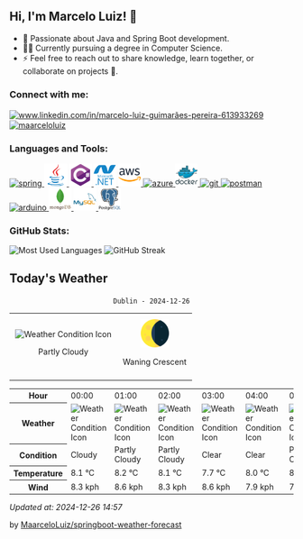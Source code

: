 <!--
<div align="center">
  <img src="https://media4.giphy.com/media/v1.Y2lkPTc5MGI3NjExOWlveWI5cmlodjU3cDZrZGx5MzJxMDNpMmM2eDkzYmo4a3FhdzRmeSZlcD12MV9pbnRlcm5hbF9naWZfYnlfaWQmY3Q9Zw/xTiIzJSKB4l7xTouE8/giphy.webp" alt="Hello There" width="400" />
</div>
<h1 align="center">Hello there!👋, I'm Marcelo Luiz</h1>
<h3 align="center">A Java Developer currently pursuing a degree in Computer Science</h3>
<br>
<img align="right" alt"simpsons coding" width="400" src="https://media0.giphy.com/media/v1.Y2lkPTc5MGI3NjExNGVtcWg2dnEzdWE5dGFna290dWF2b2tlMjlncWlhaDNsbjk0b2RnYiZlcD12MV9pbnRlcm5hbF9naWZfYnlfaWQmY3Q9Zw/3orif0rjs49gsPWg1y/giphy.webp"> 
-->

## Hi, I'm Marcelo Luiz! 👋

- 💬 Passionate about Java and Spring Boot development.
- 👨‍💻 Currently pursuing a degree in Computer Science.
- ⚡ Feel free to reach out to share knowledge, learn together, or collaborate on projects 🤝.

<h3 align="left">Connect with me:</h3>
<p align="left">
<a href="https://linkedin.com/in/marcelo-luiz-guimarães-pereira-613933269" target="blank"><img align="center" src="https://raw.githubusercontent.com/rahuldkjain/github-profile-readme-generator/master/src/images/icons/Social/linked-in-alt.svg" alt="www.linkedin.com/in/marcelo-luiz-guimarães-pereira-613933269" height="30" width="40" /></a>
<a href="https://github.com/MaarceloLuiz" target="blank"><img align="center" src="https://raw.githubusercontent.com/rahuldkjain/github-profile-readme-generator/master/src/images/icons/Social/github.svg" alt="maarceloluiz" height="30" width="40" /></a>
</p>

<h3 align="left">Languages and Tools:</h3>
<p align="left">

  <!-- Programming Languages & Frameworks-->
  <a href="https://spring.io/" target="_blank" rel="noreferrer">
    <img src="https://www.vectorlogo.zone/logos/springio/springio-icon.svg" alt="spring" width="40" height="40" />
  </a>
  <a href="https://www.java.com" target="_blank" rel="noreferrer">
    <img src="https://raw.githubusercontent.com/devicons/devicon/master/icons/java/java-original.svg" alt="java" width="40" height="40" />
  </a>
  <a href="https://www.w3schools.com/cs/" target="_blank" rel="noreferrer">
    <img src="https://raw.githubusercontent.com/devicons/devicon/master/icons/csharp/csharp-original.svg" alt="csharp" width="40" height="40" />
  </a>
  <a href="https://learn.microsoft.com/en-us/dotnet/"> 
    <img src="https://github.com/devicons/devicon/blob/master/icons/dot-net/dot-net-plain-wordmark.svg" alt="dot-net" width="40" height="40"/> 
  </a>

  <!-- Cloud Platforms -->
  <a href="https://aws.amazon.com" target="_blank" rel="noreferrer">
    <img src="https://raw.githubusercontent.com/devicons/devicon/master/icons/amazonwebservices/amazonwebservices-original-wordmark.svg" alt="aws" width="40" height="40" />
  </a>
  <a href="https://azure.microsoft.com/en-in/" target="_blank" rel="noreferrer">
    <img src="https://www.vectorlogo.zone/logos/microsoft_azure/microsoft_azure-icon.svg" alt="azure" width="40" height="40" />
  </a>

  <!-- Tools  -->
  <a href="https://www.docker.com/" target="_blank" rel="noreferrer">
    <img src="https://raw.githubusercontent.com/devicons/devicon/master/icons/docker/docker-original-wordmark.svg" alt="docker" width="40" height="40" />
  </a>
  <a href="https://git-scm.com/" target="_blank" rel="noreferrer">
    <img src="https://www.vectorlogo.zone/logos/git-scm/git-scm-icon.svg" alt="git" width="40" height="40" />
  </a>
  <a href="https://www.postman.com/" target="_blank" rel="noreferrer">
    <img src="https://www.vectorlogo.zone/logos/getpostman/getpostman-icon.svg" alt="postman" width="40" height="40" />
  </a>
  <a href="https://www.arduino.cc/" target="_blank" rel="noreferrer">
    <img src="https://cdn.worldvectorlogo.com/logos/arduino-1.svg" alt="arduino" width="40" height="40" />
  </a>

  <!-- Databases -->
  <a href="https://www.mongodb.com/" target="_blank" rel="noreferrer">
    <img src="https://raw.githubusercontent.com/devicons/devicon/master/icons/mongodb/mongodb-original-wordmark.svg" alt="mongodb" width="40" height="40" />
  </a>
  <a href="https://www.mysql.com/" target="_blank" rel="noreferrer">
    <img src="https://raw.githubusercontent.com/devicons/devicon/master/icons/mysql/mysql-original-wordmark.svg" alt="mysql" width="40" height="40" />
  </a>
  <a href="https://www.postgresql.org" target="_blank" rel="noreferrer">
    <img src="https://raw.githubusercontent.com/devicons/devicon/master/icons/postgresql/postgresql-original-wordmark.svg" alt="postgresql" width="40" height="40" />
  </a>
</p>

<h3 align="left">GitHub Stats:</h3>
<div align="left">
  <img src="https://github-readme-stats.vercel.app/api/top-langs?username=maarceloluiz&show_icons=true&locale=en&layout=compact&theme=monokai" alt="Most Used Languages" height="180"/>
  <img src="https://github-readme-streak-stats.herokuapp.com/?user=maarceloluiz&theme=monokai&fire=fff" alt="GitHub Streak" height="180"/>
</div>

<!-- WEATHER-START -->
<!-- FORECAST-TABLE-START -->

## Today's Weather

<div align="center">

`Dublin - 2024-12-26`

<table style="border-collapse: collapse; width: auto; margin: auto;">
<tr>
<td align="center" style="border: none; padding: 10px;">
<img src="https://cdn.weatherapi.com/weather/64x64/day/116.png" alt="Weather Condition Icon" style="width:50px; height:50px;"/>

Partly Cloudy 

</td>
<td align="center" style="border: none; padding: 10px;">
<img src="https://raw.githubusercontent.com/MaarceloLuiz/springboot-weather-forecast/main/assets/img/Waning Crescent.png" alt="Moon Phase Icon" style="width:50px; height:50px;"/>

Waning Crescent

</td>
</tr>
</table>
</div>

<table>
<tr><th>Hour</th>
<td>00:00</td><td>01:00</td><td>02:00</td><td>03:00</td><td>04:00</td><td>05:00</td><td>06:00</td><td>07:00</td><td>08:00</td><td>09:00</td><td>10:00</td><td>11:00</td><td>12:00</td><td>13:00</td><td>14:00</td><td>15:00</td><td>16:00</td><td>17:00</td><td>18:00</td><td>19:00</td><td>20:00</td><td>21:00</td><td>22:00</td><td>23:00</td></tr><tr><th>Weather</th>
<td><img src="https://cdn.weatherapi.com/weather/64x64/night/119.png" alt="Weather Condition Icon" style="width:64px; height:64px;"/></td><td><img src="https://cdn.weatherapi.com/weather/64x64/night/116.png" alt="Weather Condition Icon" style="width:64px; height:64px;"/></td><td><img src="https://cdn.weatherapi.com/weather/64x64/night/116.png" alt="Weather Condition Icon" style="width:64px; height:64px;"/></td><td><img src="https://cdn.weatherapi.com/weather/64x64/night/113.png" alt="Weather Condition Icon" style="width:64px; height:64px;"/></td><td><img src="https://cdn.weatherapi.com/weather/64x64/night/113.png" alt="Weather Condition Icon" style="width:64px; height:64px;"/></td><td><img src="https://cdn.weatherapi.com/weather/64x64/night/116.png" alt="Weather Condition Icon" style="width:64px; height:64px;"/></td><td><img src="https://cdn.weatherapi.com/weather/64x64/night/116.png" alt="Weather Condition Icon" style="width:64px; height:64px;"/></td><td><img src="https://cdn.weatherapi.com/weather/64x64/night/116.png" alt="Weather Condition Icon" style="width:64px; height:64px;"/></td><td><img src="https://cdn.weatherapi.com/weather/64x64/night/119.png" alt="Weather Condition Icon" style="width:64px; height:64px;"/></td><td><img src="https://cdn.weatherapi.com/weather/64x64/day/122.png" alt="Weather Condition Icon" style="width:64px; height:64px;"/></td><td><img src="https://cdn.weatherapi.com/weather/64x64/day/116.png" alt="Weather Condition Icon" style="width:64px; height:64px;"/></td><td><img src="https://cdn.weatherapi.com/weather/64x64/day/113.png" alt="Weather Condition Icon" style="width:64px; height:64px;"/></td><td><img src="https://cdn.weatherapi.com/weather/64x64/day/116.png" alt="Weather Condition Icon" style="width:64px; height:64px;"/></td><td><img src="https://cdn.weatherapi.com/weather/64x64/day/119.png" alt="Weather Condition Icon" style="width:64px; height:64px;"/></td><td><img src="https://cdn.weatherapi.com/weather/64x64/day/119.png" alt="Weather Condition Icon" style="width:64px; height:64px;"/></td><td><img src="https://cdn.weatherapi.com/weather/64x64/day/122.png" alt="Weather Condition Icon" style="width:64px; height:64px;"/></td><td><img src="https://cdn.weatherapi.com/weather/64x64/day/119.png" alt="Weather Condition Icon" style="width:64px; height:64px;"/></td><td><img src="https://cdn.weatherapi.com/weather/64x64/night/119.png" alt="Weather Condition Icon" style="width:64px; height:64px;"/></td><td><img src="https://cdn.weatherapi.com/weather/64x64/night/122.png" alt="Weather Condition Icon" style="width:64px; height:64px;"/></td><td><img src="https://cdn.weatherapi.com/weather/64x64/night/122.png" alt="Weather Condition Icon" style="width:64px; height:64px;"/></td><td><img src="https://cdn.weatherapi.com/weather/64x64/night/122.png" alt="Weather Condition Icon" style="width:64px; height:64px;"/></td><td><img src="https://cdn.weatherapi.com/weather/64x64/night/119.png" alt="Weather Condition Icon" style="width:64px; height:64px;"/></td><td><img src="https://cdn.weatherapi.com/weather/64x64/night/119.png" alt="Weather Condition Icon" style="width:64px; height:64px;"/></td><td><img src="https://cdn.weatherapi.com/weather/64x64/night/116.png" alt="Weather Condition Icon" style="width:64px; height:64px;"/></td></tr><tr><th>Condition</th>
<td>Cloudy </td><td>Partly Cloudy </td><td>Partly Cloudy </td><td>Clear </td><td>Clear </td><td>Partly Cloudy </td><td>Partly Cloudy </td><td>Partly Cloudy </td><td>Cloudy </td><td>Overcast </td><td>Partly Cloudy </td><td>Sunny</td><td>Partly Cloudy </td><td>Cloudy </td><td>Cloudy </td><td>Overcast </td><td>Cloudy </td><td>Cloudy </td><td>Overcast </td><td>Overcast </td><td>Overcast </td><td>Cloudy </td><td>Cloudy </td><td>Partly Cloudy </td></tr><tr><th>Temperature</th>
<td>8.1 °C</td><td>8.2 °C</td><td>8.1 °C</td><td>7.7 °C</td><td>8.0 °C</td><td>8.0 °C</td><td>8.0 °C</td><td>8.1 °C</td><td>8.1 °C</td><td>8.1 °C</td><td>9.0 °C</td><td>10.1 °C</td><td>11.2 °C</td><td>11.6 °C</td><td>11.8 °C</td><td>11.4 °C</td><td>10.1 °C</td><td>9.4 °C</td><td>9.3 °C</td><td>9.7 °C</td><td>10.1 °C</td><td>10.2 °C</td><td>10.3 °C</td><td>10.3 °C</td></tr><tr><th>Wind</th>
<td>8.3 kph</td><td>8.6 kph</td><td>8.3 kph</td><td>8.6 kph</td><td>7.9 kph</td><td>7.9 kph</td><td>7.6 kph</td><td>7.2 kph</td><td>6.8 kph</td><td>6.1 kph</td><td>6.5 kph</td><td>6.5 kph</td><td>7.2 kph</td><td>6.8 kph</td><td>6.8 kph</td><td>5.8 kph</td><td>6.5 kph</td><td>7.2 kph</td><td>7.2 kph</td><td>7.6 kph</td><td>7.9 kph</td><td>7.6 kph</td><td>7.9 kph</td><td>7.6 kph</td></tr></table>

*Updated at: 2024-12-26 14:57*

<!-- FORECAST-TABLE-END -->
by [MaarceloLuiz/springboot-weather-forecast](https://github.com/MaarceloLuiz/springboot-weather-forecast)
<!-- WEATHER-END -->
